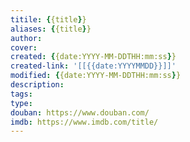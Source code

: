 ```yaml
---
titile: {{title}}
aliases: {{title}}
author: 
cover: 
created: {{date:YYYY-MM-DDTHH:mm:ss}}
created-link: '[[{{date:YYYYMMDD}}]]'
modified: {{date:YYYY-MM-DDTHH:mm:ss}}
description: 
tags: 
type: 
douban: https://www.douban.com/
imdb: https://www.imdb.com/title/
---
```


